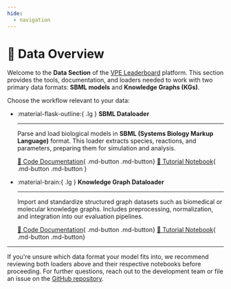 ```yaml
---
hide:
  - navigation
---
```


# 🧬 Data Overview

Welcome to the **Data Section** of the [VPE Leaderboard](https://github.com/VirtualPatientEngine) platform. This section provides the tools, documentation, and loaders needed to work with two primary data formats: **SBML models** and **Knowledge Graphs (KGs)**.

Choose the workflow relevant to your data:

<div class="grid cards" markdown>

-   :material-flask-outline:{ .lg } **SBML Dataloader**

    ---

    Parse and load biological models in **SBML (Systems Biology Markup Language)** format. This loader extracts species, reactions, and parameters, preparing them for simulation and analysis.

    [📄 Code Documentation](sbml_dataloader.md){ .md-button .md-button}     [📘 Tutorial Notebook](../notebooks/sbml_dataloader.ipynb){ .md-button .md-button }


-   :material-brain:{ .lg } **Knowledge Graph Dataloader**

    ---

    Import and standardize structured graph datasets such as biomedical or molecular knowledge graphs. Includes preprocessing, normalization, and integration into our evaluation pipelines.

    [📄 Code Documentation](kg_dataloader.md){ .md-button .md-button}     [📘 Tutorial Notebook](../notebooks/kg_dataloader.ipynb){ .md-button .md-button}

</div>

---

If you're unsure which data format your model fits into, we recommend reviewing both loaders above and their respective notebooks before proceeding. For further questions, reach out to the development team or file an issue on the [GitHub repository](https://github.com/VirtualPatientEngine).
